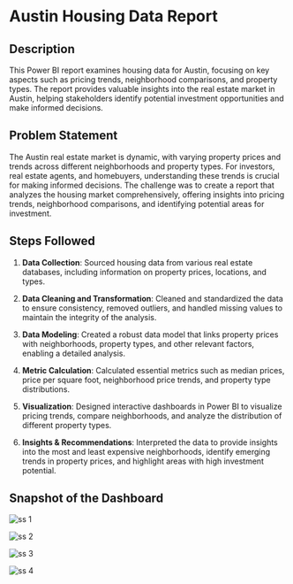 # Austin Housing Data Report

## Description

This Power BI report examines housing data for Austin, focusing on key aspects such as pricing trends, neighborhood comparisons, and property types. The report provides valuable insights into the real estate market in Austin, helping stakeholders identify potential investment opportunities and make informed decisions.

## Problem Statement

The Austin real estate market is dynamic, with varying property prices and trends across different neighborhoods and property types. For investors, real estate agents, and homebuyers, understanding these trends is crucial for making informed decisions. The challenge was to create a report that analyzes the housing market comprehensively, offering insights into pricing trends, neighborhood comparisons, and identifying potential areas for investment.

## Steps Followed

1. **Data Collection**: Sourced housing data from various real estate databases, including information on property prices, locations, and types.

2. **Data Cleaning and Transformation**: Cleaned and standardized the data to ensure consistency, removed outliers, and handled missing values to maintain the integrity of the analysis.

3. **Data Modeling**: Created a robust data model that links property prices with neighborhoods, property types, and other relevant factors, enabling a detailed analysis.

4. **Metric Calculation**: Calculated essential metrics such as median prices, price per square foot, neighborhood price trends, and property type distributions.

5. **Visualization**: Designed interactive dashboards in Power BI to visualize pricing trends, compare neighborhoods, and analyze the distribution of different property types.

6. **Insights & Recommendations**: Interpreted the data to provide insights into the most and least expensive neighborhoods, identify emerging trends in property prices, and highlight areas with high investment potential.

## Snapshot of the Dashboard

![ss 1](https://github.com/user-attachments/assets/727a7532-744b-43ce-8e52-162aae6dfc96)

![ss 2](https://github.com/user-attachments/assets/2a5f1315-bd4a-44e1-b94f-ccbb00d43fcf)

![ss 3](https://github.com/user-attachments/assets/e8381779-4307-459b-ae0b-4e0e1a9ee04b)

![ss 4](https://github.com/user-attachments/assets/e37718f2-65b4-4dd7-8164-e0db0532c617)
